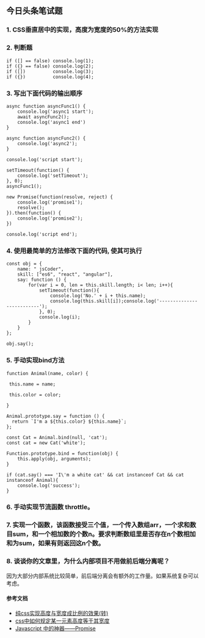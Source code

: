 ## 今日头条笔试题
### 1. CSS垂直居中的实现，高度为宽度的50%的方法实现

### 2. 判断题
    if ([] == false) console.log(1);
    if ({} == false) console.log(2);
    if ([])          console.log(3);
    if ({})          console.log(4);

### 3. 写出下面代码的输出顺序
    async function asyncFunc1() {
        console.log('async1 start');
        await asyncFunc2();
        console.log('async1 end')
    }
    
    async function asyncFunc2() {
        console.log('async2');
    }

    console.log('script start');

    setTimeout(function() {
        console.log('setTimeout');
    }, 0);
    asyncFunc1();

    new Promise(function(resolve, reject) {
        console.log('promise1');
        resolve();
    }).then(function() {
        console.log('promise2');
    })
    
    console.log('script end');

### 4. 使用最简单的方法修改下面的代码, 使其可执行
    const obj = {
        name: " jsCoder",
        skill: ["es6", "react", "angular"],
        say: function () {
            for(var i = 0, len = this.skill.length; i< len; i++){
                setTimeout(function(){
                    console.log('No.' + i + this.name);
                    console.log(this.skill[i]);console.log('--------------------------');
                }, 0);
                console.log(i);
            }
        }
    };

    obj.say();

### 5. 手动实现bind方法
    function Animal(name, color) {

     this.name = name;

     this.color = color;

    }

    Animal.prototype.say = function () {
      return `I'm a ${this.color} ${this.name}`;
    };

    const Cat = Animal.bind(null, 'cat');
    const cat = new Cat('white');

    Function.prototype.bind = function(obj) {
        this.apply(obj, arguments);
    }

    if (cat.say() === 'I\'m a white cat' && cat instanceof Cat && cat instanceof Animal){
        console.log('success');
    }

### 6. 手动实现节流函数 throttle。


### 7. 实现一个函数，该函数接受三个值，一个传入数组arr，一个求和数目sum，和一个相加数的个数n。要求判断数组里是否存在n个数相加和为sum，如果有则返回这n个数。

### 8. 谈谈你的文章里，为什么内部项目不用做前后端分离呢？
因为大部分内部系统比较简单，前后端分离会有额外的工作量。如果系统复杂可以考虑。


#### 参考文档
+ [纯css实现高度与宽度成比例的效果(转)](http://www.jianshu.com/p/56a3adebdb01)
+ [css中如何规定某一元素高度等于其宽度](https://segmentfault.com/q/1010000002629233)
+ [Javascript 中的神器——Promise](http://www.jianshu.com/p/063f7e490e9a)




